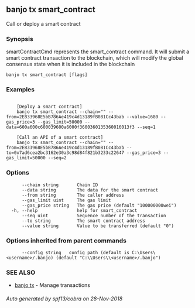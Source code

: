 ## banjo tx smart_contract

Call or deploy a smart contract

### Synopsis

smartContractCmd represents the smart_contract command. It will submit a smart contract transaction to the blockchain, which will modify the global consensus state when it is included in the blockchain

```
banjo tx smart_contract [flags]
```

### Examples

```

	[Deploy a smart contract] 
	banjo tx smart_contract --chain="" --from=2E833968E5bB786Ae419c4d13189fB081Cc43bab --value=1680 --gas_price=3 --gas_limit=50000 --data=600a600c600039600a6000f3600360135360016013f3 --seq=1	
	
	[Call an API of a smart contract]
	banjo tx smart_contract --chain="" --from=2E833968E5bB786Ae419c4d13189fB081Cc43bab --to=0x7ad6cea2bc3162e30a3c98d84f821b3233c22647 --gas_price=3 --gas_limit=50000 --seq=2
```

### Options

```
      --chain string       Chain ID
      --data string        The data for the smart contract
      --from string        The caller address
      --gas_limit uint     The gas limit
      --gas_price string   The gas price (default "100000000wei")
  -h, --help               help for smart_contract
      --seq uint           Sequence number of the transaction
      --to string          The smart contract address
      --value string       Value to be transferred (default "0")
```

### Options inherited from parent commands

```
      --config string   config path (default is C:\Users\<username>/.banjo) (default "C:\\Users\\<username>/.banjo")
```

### SEE ALSO

* [banjo tx](banjo_tx.md)	 - Manage transactions

###### Auto generated by spf13/cobra on 28-Nov-2018
